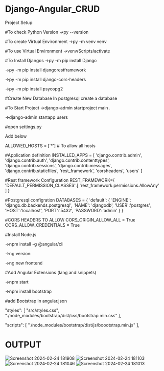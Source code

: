 ﻿# Django-Angular_CRUD
Project Setup

#To check Python Version
->py --version

#To create Virtual Environment 
->py -m venv venv

#To use Virtual Environment 
->venv/Scripts/activate

#To Install Djangos 
->py -m pip install Django 

->py -m pip install djangorestframework

->py -m pip install django-cors-headers

->py -m pip install psycopg2


#Create New Database 
In postgresql create a database 


#To Start Project
->django-admin startproject main .

->django-admin startapp users

#open settings.py

Add below 

ALLOWED_HOSTS = ['*'] # To allow all hosts


#Application definition
INSTALLED_APPS = [
    'django.contrib.admin',
    'django.contrib.auth',
    'django.contrib.contenttypes',
    'django.contrib.sessions',
    'django.contrib.messages',
    'django.contrib.staticfiles',
    'rest_framework',
    'corsheaders',
    'users'
]


#Rest framework Configuration
REST_FRAMEWORK={
    'DEFAULT_PERMISSION_CLASSES':[
        'rest_framework.permissions.AllowAny'
    ]
}



#Postgresql configration 
DATABASES = {
    'default': {
        'ENGINE': 'django.db.backends.postgresql',
        'NAME': 'djangodb',
        'USER':'postgres',
        'HOST':'localhost',
        'PORT':'5432',
        'PASSWORD':'admin'
    }
}



#CORS HEADERS TO ALLOW
CORS_ORIGIN_ALLOW_ALL = True
CORS_ALLOW_CREDENTIALS = True



#Install Node.js

->npm install -g @angular/cli

->ng version 

->ng new frontend

#Add Angular Extensions (lang and snippets)

->npm start

->npm install bootstrap

 #add Bootstrap in angular.json

 "styles": [
              "src/styles.css",
              "./node_modules/bootstrap/dist/css/bootstrap.min.css"
            ],


 "scripts": [
              "./node_modules/bootstrap/dist/js/boootstrap.min.js"
            ],

# OUTPUT

![Screenshot 2024-02-24 181908](https://github.com/Ajaykumarsk/Django-Angular_CRUD/assets/115660974/8421cdcb-2a73-448c-8980-994cc8dec67e)
![Screenshot 2024-02-24 181103](https://github.com/Ajaykumarsk/Django-Angular_CRUD/assets/115660974/56d0a24d-a934-4ae0-bb1a-95cc91ab884d)
![Screenshot 2024-02-24 181046](https://github.com/Ajaykumarsk/Django-Angular_CRUD/assets/115660974/21dc6de2-4525-4dd5-b4be-41b45976c30e)
![Screenshot 2024-02-24 181013](https://github.com/Ajaykumarsk/Django-Angular_CRUD/assets/115660974/63187aad-94e7-444a-8682-05768ac80009)
